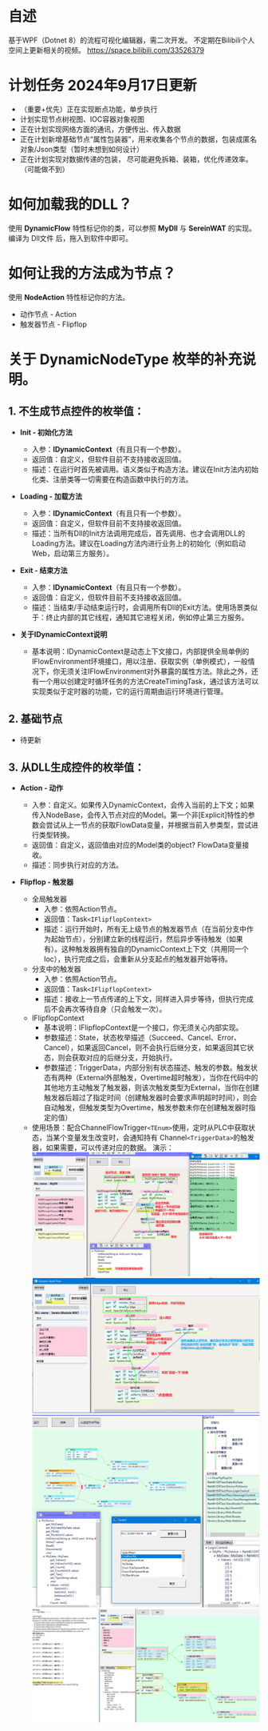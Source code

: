 # 自述
基于WPF（Dotnet 8）的流程可视化编辑器，需二次开发。
不定期在Bilibili个人空间上更新相关的视频。
https://space.bilibili.com/33526379

# 计划任务 2024年9月17日更新
* （重要+优先）正在实现断点功能，单步执行
* 计划实现节点树视图、IOC容器对象视图
* 正在计划实现网络方面的通讯，方便传出、传入数据
* 正在计划新增基础节点“属性包装器”，用来收集各个节点的数据，包装成匿名对象/Json类型（暂时未想到如何设计）
* 正在计划实现对数据传递的包装， 尽可能避免拆箱、装箱，优化传递效率。（可能做不到）


# 如何加载我的DLL？
使用 **DynamicFlow** 特性标记你的类，可以参照 **MyDll** 与 **SereinWAT** 的实现。编译为 Dll文件 后，拖入到软件中即可。

# 如何让我的方法成为节点？
使用 **NodeAction** 特性标记你的方法。
* 动作节点 - Action
* 触发器节点 - Flipflop

# 关于 DynamicNodeType 枚举的补充说明。

## 1. 不生成节点控件的枚举值：
  * **Init - 初始化方法**
    * 入参：**IDynamicContext**（有且只有一个参数）。
    * 返回值：自定义，但软件目前不支持接收返回值。
    * 描述：在运行时首先被调用。语义类似于构造方法。建议在Init方法内初始化类、注册类等一切需要在构造函数中执行的方法。

  * **Loading - 加载方法**
    * 入参：**IDynamicContext**（有且只有一个参数）。
    * 返回值：自定义，但软件目前不支持接收返回值。
    * 描述：当所有Dll的Init方法调用完成后，首先调用、也才会调用DLL的Loading方法。建议在Loading方法内进行业务上的初始化（例如启动Web，启动第三方服务）。

  * **Exit - 结束方法**
    * 入参：**IDynamicContext**（有且只有一个参数）。
    * 返回值：自定义，但软件目前不支持接收返回值。
    * 描述：当结束/手动结束运行时，会调用所有Dll的Exit方法。使用场景类似于：终止内部的其它线程，通知其它进程关闭，例如停止第三方服务。
  * **关于IDynamicContext说明**
    * 基本说明：IDynamicContext是动态上下文接口，内部提供全局单例的IFlowEnvironment环境接口，用以注册、获取实例（单例模式），一般情况下，你无须关注IFlowEnvironment对外暴露的属性方法。除此之外，还有一个用以创建定时循环任务的方法CreateTimingTask，通过该方法可以实现类似于定时器的功能，它的运行周期由运行环境进行管理。

## 2. 基础节点
 * 待更新

## 3. 从DLL生成控件的枚举值：
  * **Action - 动作**
    * 入参：自定义。如果传入DynamicContext，会传入当前的上下文；如果传入NodeBase，会传入节点对应的Model。第一个非[Explicit]特性的参数会尝试从上一节点的获取FlowData变量，并根据当前入参类型，尝试进行类型转换。
    * 返回值：自定义，返回值由对应的Model类的object? FlowData变量接收。
    * 描述：同步执行对应的方法。
    
  * **Flipflop - 触发器**
    * 全局触发器
      * 入参：依照Action节点。
      * 返回值：Task`<IFlipflopContext>`
      * 描述：运行开始时，所有无上级节点的触发器节点（在当前分支中作为起始节点），分别建立新的线程运行，然后异步等待触发（如果有）。这种触发器拥有独自的DynamicContext上下文（共用同一个Ioc），执行完成之后，会重新从分支起点的触发器开始等待。
    * 分支中的触发器
        * 入参：依照Action节点。
        * 返回值：Task`<IFlipflopContext>`
        * 描述：接收上一节点传递的上下文，同样进入异步等待，但执行完成后不会再次等待自身（只会触发一次）。
    * IFlipflopContext
      * 基本说明：IFlipflopContext是一个接口，你无须关心内部实现。
      * 参数描述：State，状态枚举描述（Succeed、Cancel、Error、Cancel），如果返回Cancel，则不会执行后继分支，如果返回其它状态，则会获取对应的后继分支，开始执行。
      * 参数描述：TriggerData，内部分别有状态描述、触发的参数。触发状态有两种（External外部触发，Overtime超时触发），当你在代码中的其他地方主动触发了触发器，则该次触发类型为External，当你在创建触发器后超过了指定时间（创建触发器时会要求声明超时时间），则会自动触发，但触发类型为Overtime，触发参数未你在创建触发器时指定的值）
    * 使用场景：配合ChannelFlowTrigger`<TEnum>`使用，定时从PLC中获取状态，当某个变量发生改变时，会通知持有 Channel`<TriggerData>`的触发器，如果需要，可以传递对应的数据。
演示：
![image](https://github.com/fhhyyp/serein-flow/blob/cc5f8255135b96c6bb3669bc4aa8d8167a71c262/Image/%E6%BC%94%E7%A4%BA%20-%201.png)
![image](https://github.com/fhhyyp/serein-flow/blob/cc5f8255135b96c6bb3669bc4aa8d8167a71c262/Image/%E6%BC%94%E7%A4%BA%20-%202.png)
![image](https://github.com/fhhyyp/serein-flow/blob/8f17b786f3585cabfeef60d9ab871d43b69e5461/Image/%E6%BC%94%E7%A4%BA%20-%203.png)
![image](https://github.com/fhhyyp/serein-flow/blob/8f17b786f3585cabfeef60d9ab871d43b69e5461/Image/%E6%BC%94%E7%A4%BA%20-%204.png)